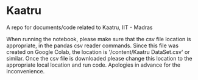 # Kaatru
A repo for documents/code related to Kaatru, IIT - Madras

When running the notebook, please make sure that the csv file location is appropriate, in the pandas csv reader commands.
Since this file was created on Google Colab, the location is '/content/Kaatru DataSet.csv' or similar. 
Once the csv file is downloaded please change this location to the appropriate local location and run code. Apologies in advance for the inconvenience.
